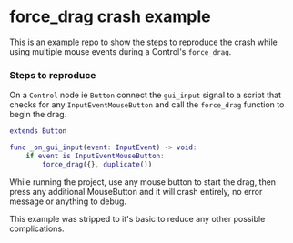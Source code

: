 # force_drag crash example
This is an example repo to show the steps to reproduce the crash while using multiple mouse events during a Control's `force_drag`.

### Steps to reproduce
On a `Control` node ie `Button` connect the `gui_input` signal to a script that checks for any `InputEventMouseButton` and call the `force_drag` function to begin the drag.
``` button_drag.gd
extends Button

func _on_gui_input(event: InputEvent) -> void:
	if event is InputEventMouseButton:
		force_drag({}, duplicate())
```

While running the project, use any mouse button to start the drag, then press any additional MouseButton and it will crash entirely, no error message or anything to debug.

This example was stripped to it's basic to reduce any other possible complications.